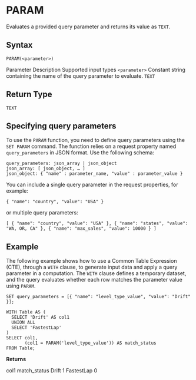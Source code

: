# [](#param)PARAM

Evaluates a provided query parameter and returns its value as `TEXT`.

## [](#syntax)Syntax

```
PARAM(<parameter>)
```

Parameter Description Supported input types `<parameter>` Constant string containing the name of the query parameter to evaluate. `TEXT`

## [](#return-type)Return Type

`TEXT`

## [](#specifying-query-parameters)Specifying query parameters

To use the `PARAM` function, you need to define query parameters using the `SET PARAM` command. The function relies on a request property named `query_parameters` in JSON format. Use the following schema:

```
query_parameters: json_array | json_object
json_array: [ json_object, … ]
json_object: { "name" : parameter_name, "value" : parameter_value }
```

You can include a single query parameter in the request properties, for example:

`{ "name": "country", "value": "USA" }`

or multiple query parameters:

`[ { "name": "country", "value": "USA" }, { "name": "states", "value": "WA, OR, CA" }, { "name": "max_sales", "value": 10000 } ]`

## [](#example)Example

The following example shows how to use a Common Table Expression (CTE), through a `WITH` clause, to generate input data and apply a query parameter in a computation. The `WITH` clause defines a temporary dataset, and the query evaluates whether each row matches the parameter value using `PARAM`.

```
SET query_parameters = [{ "name": "level_type_value", "value": "Drift" }];

WITH Table AS (
  SELECT 'Drift' AS col1
  UNION ALL
  SELECT 'FastestLap'
)
SELECT col1,
       (col1 = PARAM('level_type_value')) AS match_status
FROM Table;
```

**Returns**

col1 match\_status Drift 1 FastestLap 0